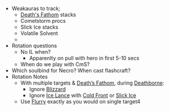 - Weakauras to track;
	- [Death's Fathom](https://www.wowhead.com/spell=354294/deaths-fathom#comments) stacks
	- Cometstorm procs
	- Slick Ice stacks
	- Volatile Solvent
	- 
- Rotation questions
	- No IL when?
		- Apparenlty on pull with hero in first 5-10 secs
	- When do we play with CmS?
- Which soulbind for Necro? When cast flashcraft?
- Rotation Notes
	- With multiple targets & [Death’s Fathom](https://www.wowhead.com/spell=354294/deaths-fathom), during [Deathborne](https://shadowlands.wowhead.com/spell=324220/deathborne):
		- Ignore [Blizzard](https://www.wowhead.com/spell=190356/blizzard)
		- Ignore [Ice Lance](https://www.wowhead.com/spell=30455/ice-lance) with [Cold Front](https://www.wowhead.com/spell=327284/cold-front) or [Slick Ice](https://shadowlands.wowhead.com/spell=327508/slick-ice)
	- Use [Flurry](https://www.wowhead.com/spell=228354/flurry) exactly as you would on single target4